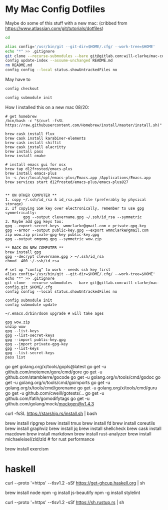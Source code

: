 My Mac Config Dotfiles
======================


Maybe do some of this stuff with a new mac:
(cribbed from https://www.atlassian.com/git/tutorials/dotfiles)

```sh
cd

alias config='/usr/bin/git --git-dir=$HOME/.cfg/ --work-tree=$HOME'
echo "*" >> .gitignore
git clone --recurse-submodules --bare git@gitlab.com:will-clarke/mac-config.git $HOME/.cfg
config update-index --assume-unchanged README.md
rm README.md
config config --local status.showUntrackedFiles no
```

May have to

```sh
config checkout

config submodule init
```


How I installed this on a new mac 08/20:

```
# get homebrew
/bin/bash -c "$(curl -fsSL https://raw.githubusercontent.com/Homebrew/install/master/install.sh)"

brew cask install flux
brew cask install karabiner-elements
brew cask install shiftit
brew cask install alacritty
brew install pass
brew install cmake

# install emacs gui for osx
brew tap d12frosted/emacs-plus
brew install emacs-plus
ln -s /usr/local/opt/emacs-plus/Emacs.app /Applications/Emacs.app
brew services start d12frosted/emacs-plus/emacs-plus@27


** ON OTHER COMPUTER **
1. copy ~/.ssh/id_rsa & id_rsa.pub file (preferably by physical storage)
2. If copying SSH key over electronically, remember to use gpg symmetrically:
        gpg --output clevername.gpg ~/.ssh/id_rsa --symmetric
3. Maybe add gpg keys too:
gpg --export-secret-keys  wmmclarke@gmail.com > private-gpg-key
gpg --armor --output public-key.gpg --export wmmclarke@gmail.com
zip wow.zip private-gpg-key public-key.gpg
gpg --output omgomg.gpg --symmetric wow.zip

** BACK ON NEW COMPUTER **
brew install gpg
gpg --decrypt clevername.gpg > ~/.ssh/id_rsa
chmod  400 ~/.ssh/id_rsa

# set up "config" to work - needs ssh key first
alias config='/usr/bin/git --git-dir=$HOME/.cfg/ --work-tree=$HOME'
echo "*" >> .gitignore
git clone --recurse-submodules --bare git@gitlab.com:will-clarke/mac-config.git $HOME/.cfg
config config --local status.showUntrackedFiles no

config submodule init
config submodule update

~/.emacs.d/bin/doom upgrade # will take ages

gpg wow.zip
unzip wow
gpg --list-keys
gpg --list-secret-keys
gpg --import public-key.gpg
gpg --import private-gpg-key
gpg --list-keys
gpg --list-secret-keys
pass list

```
go get golang.org/x/tools/gopls@latest
go get -u github.com/motemen/gore/cmd/gore
go get -u github.com/stamblerre/gocode
go get -u golang.org/x/tools/cmd/godoc
go get -u golang.org/x/tools/cmd/goimports
go get -u golang.org/x/tools/cmd/gorename
go get -u golang.org/x/tools/cmd/guru
go get -u github.com/cweill/gotests/...
go get -u github.com/fatih/gomodifytags
go get -u github.com/golang/mock/mockgen@v1.4.3


curl -fsSL https://starship.rs/install.sh | bash

brew install ripgrep
brew install tmux
brew install fd
brew install coreutils
brew install graphviz
brew install jq
brew install shellcheck
brew cask install macdown
brew install markdown
brew install rust-analyzer
brew install michaeleisel/zld/zld # for rust performance

brew install exercism


# haskell
curl --proto '=https' --tlsv1.2 -sSf https://get-ghcup.haskell.org | sh
<!-- brew install cabal-install ghc -->
<!-- brew install haskell-stack -->
<!-- stack setup -->
<!-- stack install ghc-mod -->
<!-- stack install hoogle -->

brew install node
npm -g install js-beautify
npm -g install stylelint

curl --proto '=https' --tlsv1.2 -sSf https://sh.rustup.rs | sh
